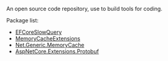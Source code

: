 An open source code repository, use to build tools for coding.

Package list:

+ [EFCoreSlowQuery](https://www.nuget.org/packages/WJChi.Net.EFCoreSlowQuery/)  
+ [MemoryCacheExtensions](https://www.nuget.org/packages/EC.Net.Extensions.MemoryCache/)  
+ [Net.Generic.MemoryCache](https://www.nuget.org/packages/Net.Generic.MemoryCache)  
+ [AspNetCore.Extensions.Protobuf](https://www.nuget.org/packages/AspNetCore.Extensions.Protobuf)  
